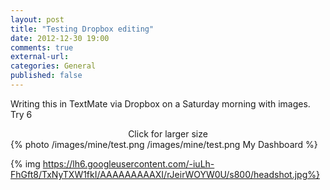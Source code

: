 ```yaml
---
layout: post
title: "Testing Dropbox editing"
date: 2012-12-30 19:00
comments: true
external-url: 
categories: General
published: false
---
```



Writing this in TextMate via Dropbox on a Saturday morning with images.
Try 6

<center>Click for larger size</center>
{% photo /images/mine/test.png /images/mine/test.png My Dashboard %}

{% img https://lh6.googleusercontent.com/-iuLh-FhGft8/TxNyTXW1fkI/AAAAAAAAAXI/rJeirWOYW0U/s800/headshot.jpg%}